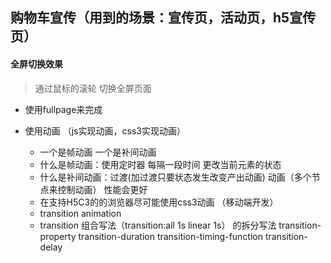 ##  购物车宣传（用到的场景：宣传页，活动页，h5宣传页）

#### 全屏切换效果
> 通过鼠标的滚轮 切换全屏页面

- 使用fullpage来完成

- 使用动画 （js实现动画，css3实现动画）
    + 一个是帧动画  一个是补间动画
    + 什么是帧动画：使用定时器 每隔一段时间 更改当前元素的状态 
    + 什么是补间动画：过渡(加过渡只要状态发生改变产出动画) 动画（多个节点来控制动画） 性能会更好
    + 在支持H5C3的的浏览器尽可能使用css3动画 （移动端开发）
    + transition  animation
    + transition  组合写法（transition:all 1s linear 1s）
      的拆分写法 transition-property  transition-duration transition-timing-function transition-delay
